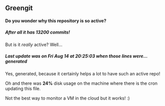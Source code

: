 ## Greengit

#### Do you wonder why this repository is so active?

##### After all it has 13200 commits!

But is it *really* active? Well...

##### Last update was on Fri Aug 14 at 20:25:03 when those lines were... generated

Yes, generated, because it certainly helps a lot to have such an active repo!

Oh and there was **24%** disk usage on the machine
where there is the cron updating this file.

Not the best way to monitor a VM in the cloud but it works! :)
